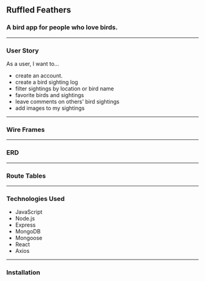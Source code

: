 ## Ruffled Feathers
### A bird app for people who love birds.
---

### User Story
As a user, I want to...
* create an account.
* create a bird sighting log
* filter sightings by location or bird name
* favorite birds and sightings
* leave comments on others' bird sightings
* add images to my sightings

---

### Wire Frames

---

### ERD

---

### Route Tables

---

### Technologies Used
* JavaScript
* Node.js
* Express
* MongoDB
* Mongoose
* React
* Axios

---

### Installation
